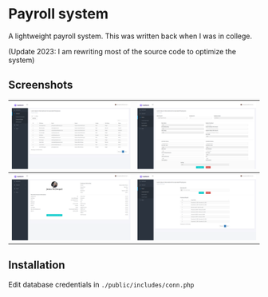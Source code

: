 # Payroll system

A lightweight payroll system. This was written back when I was in college.

(Update 2023: I am rewriting most of the source code to optimize the system)

## Screenshots
| ![screenshot-01](https://raw.githubusercontent.com/ZXZhIGVsZmll/payroll-system/master/screenshots/payroll-sc-01.png) | ![screenshot-02](https://raw.githubusercontent.com/ZXZhIGVsZmll/payroll-system/master/screenshots/payroll-sc-02.png) |
| --- | --- |
| ![screenshot-03](https://raw.githubusercontent.com/ZXZhIGVsZmll/payroll-system/master/screenshots/payroll-sc-03.png) | ![screenshot-04](https://raw.githubusercontent.com/ZXZhIGVsZmll/payroll-system/master/screenshots/payroll-sc-4.png) |

## Installation
Edit database credentials in `./public/includes/conn.php`
